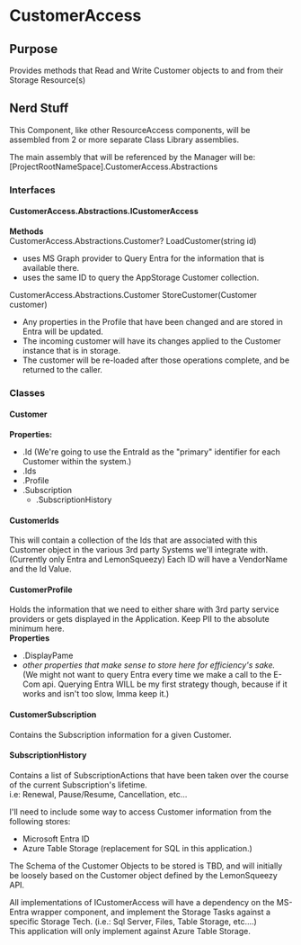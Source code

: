 # CustomerAccess

## Purpose
Provides methods that Read and Write Customer objects to and from their Storage Resource(s)


## Nerd Stuff
This Component, like other ResourceAccess components, will be assembled from 2 or more separate Class Library assemblies.  

The main assembly that will be referenced by the Manager will be:
[ProjectRootNameSpace].CustomerAccess.Abstractions

### Interfaces
#### CustomerAccess.Abstractions.ICustomerAccess

**Methods**  
CustomerAccess.Abstractions.Customer? LoadCustomer(string id)
 * uses MS Graph provider to Query Entra for the information that is available there.
 * uses the same ID to query the AppStorage Customer collection.

CustomerAccess.Abstractions.Customer StoreCustomer(Customer customer)
 * Any properties in the Profile that have been changed and are stored in Entra will be updated.
 * The incoming customer will have its changes applied to the Customer instance that is in storage.
 * The customer will be re-loaded after those operations complete, and be returned to the caller.

### Classes

#### Customer
**Properties:**  
 * .Id  (We're going to use the EntraId as the "primary" identifier for each Customer within the system.)
 * .Ids
 * .Profile
 * .Subscription
   * .SubscriptionHistory  

#### CustomerIds
This will contain a collection of the Ids that are associated with this Customer object in the various 3rd party Systems we'll integrate with.  (Currently only Entra and LemonSqueezy)  Each ID will have a VendorName and the Id Value.  

#### CustomerProfile  
Holds the information that we need to either share with 3rd party service providers or gets displayed in the Application.
Keep PII to the absolute minimum here.  
**Properties**  
 * .DisplayPame
 * *other properties that make sense to store here for efficiency's sake.*  
(We might not want to query Entra every time we make a call to the E-Com api.  Querying Entra WILL be my first strategy though, because if it works and isn't too slow, Imma keep it.)

#### CustomerSubscription  
Contains the Subscription information for a given Customer.

#### SubscriptionHistory
Contains a list of SubscriptionActions that have been taken over the course of the current Subscription's lifetime.  
i.e:  Renewal, Pause/Resume, Cancellation, etc...

I'll need to include some way to access Customer information from the following stores:  
 * Microsoft Entra ID  
 * Azure Table Storage (replacement for SQL in this application.)  

The Schema of the Customer Objects to be stored is TBD, and will initially be loosely based on the Customer object defined by the LemonSqueezy API.  

All implementations of ICustomerAccess will have a dependency on the MS-Entra wrapper component, and implement the Storage Tasks against a specific Storage Tech.  (i.e.:  Sql Server, Files, Table Storage, etc....)  
This application will only implement against Azure Table Storage.
